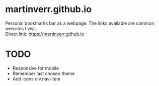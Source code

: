 # martinverr.github.io
Personal bookmarks bar as a webpage. The links available are common websites I visit.
<br>
Direct link: https://martinverr.github.io

# TODO
<ul>
  <li>Responsive for mobile</li>
  <li>Remember last chosen theme</li>
  <li>Add icons div.nav-item</li>
</ul>
